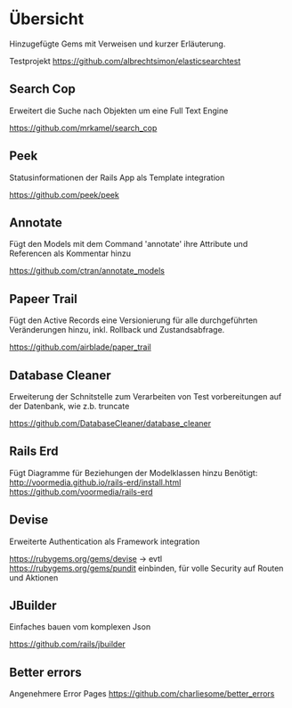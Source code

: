 # Übersicht

Hinzugefügte Gems mit Verweisen und kurzer Erläuterung.

Testprojekt https://github.com/albrechtsimon/elasticsearchtest

## Search Cop
Erweitert die Suche nach Objekten um eine Full Text Engine

https://github.com/mrkamel/search_cop

## Peek
Statusinformationen der Rails App als Template integration

https://github.com/peek/peek

## Annotate
Fügt den Models mit dem Command 'annotate' ihre Attribute und Referencen als Kommentar hinzu

https://github.com/ctran/annotate_models

## Papeer Trail
Fügt den Active Records eine Versionierung für alle durchgeführten Veränderungen hinzu, inkl. Rollback und Zustandsabfrage.

https://github.com/airblade/paper_trail

## Database Cleaner
Erweiterung der Schnitstelle zum Verarbeiten von Test vorbereitungen auf der Datenbank, wie z.b. truncate

https://github.com/DatabaseCleaner/database_cleaner

## Rails Erd
Fügt Diagramme für Beziehungen der Modelklassen hinzu
Benötigt: http://voormedia.github.io/rails-erd/install.html
https://github.com/voormedia/rails-erd

## Devise
Erweiterte Authentication als Framework integration

https://rubygems.org/gems/devise
-> evtl https://rubygems.org/gems/pundit einbinden, für volle Security auf Routen und Aktionen

## JBuilder
Einfaches bauen vom komplexen Json

https://github.com/rails/jbuilder

## Better errors
Angenehmere Error Pages
https://github.com/charliesome/better_errors
